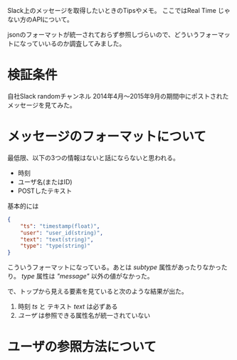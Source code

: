 Slack上のメッセージを取得したいときのTipsやメモ。
ここではReal Time じゃない方のAPIについて。

jsonのフォーマットが統一されておらず参照しづらいので、どういうフォーマットになっていいるのか調査してみました。		

# 検証条件
自社Slack randomチャンネル
2014年4月〜2015年9月の期間中にポストされたメッセージを見てみた。

# メッセージのフォーマットについて
最低限、以下の3つの情報はないと話にならないと思われる。

- 時刻
- ユーザ名(またはID)
- POSTしたテキスト

基本的には

```json
{
	"ts": "timestamp(float)",
	"user": "user_id(string)",
	"text": "text(string)",
	"type": "type(string)"
}
```

こういうフォーマットになっている。あとは _subtype_ 属性があったりなかったり。
_type_ 属性は _"message"_ 以外の値がなかった。

で、トップから見える要素を見ていると次のような結果が出た。

1. 時刻 _ts_ と テキスト _text_ は必ずある
2. *ユーザ* は参照できる属性名が統一されていない

# ユーザの参照方法について
